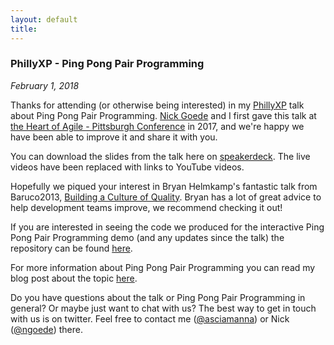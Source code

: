 ```yaml
---
layout: default
title: 
---
```

### PhillyXP - Ping Pong Pair Programming
_February 1, 2018_

Thanks for attending (or otherwise being interested) in my [PhillyXP](https://www.meetup.com/PhillyXP/) talk about Ping Pong Pair Programming. [Nick Goede](https://nickgoede.com) and I first gave this talk at [the Heart of Agile - Pittsburgh Conference](http://heartofagile.com/heart-of-agile-conferences/heart-of-agile-pittsburgh-2017/) in 2017, and we're happy we have been able to improve it and share it with you. 

You can download the slides from the talk here on [speakerdeck](https://speakerdeck.com/asciamanna/ping-pong-pair-programming-phillyxp). The live videos have been replaced with links to YouTube videos.
<script async class="speakerdeck-embed" data-id="441751939c9c4a7f9b4ea1ff0425ca42" data-ratio="1.77777777777778" src="//speakerdeck.com/assets/embed.js"></script>


Hopefully we piqued your interest in Bryan Helmkamp's fantastic  talk from Baruco2013, [Building a Culture of Quality](https://www.youtube.com/watch?v=Jsi1YTkXwxA). Bryan has a lot of great advice to help development teams improve, we recommend checking it out! 

If you are interested in seeing the code we produced for the interactive Ping Pong Pair Programming demo (and any updates since the talk) the repository can be found [here](https://github.com/asciamanna/ping-pong-pair-programming-talk).

For more information about Ping Pong Pair Programming you can read my blog post about the topic [here](http://anthonysciamanna.com/2015/04/18/ping-pong-pair-programming.html).

Do you have questions about the talk or Ping Pong Pair Programming in general? Or maybe just want to chat with us? The best way to get in touch with us is on twitter. Feel free to contact me ([@asciamanna](https://www.twitter.com/asciamanna)) or Nick ([@ngoede](https://www.twitter.com/ngoede)) there. 